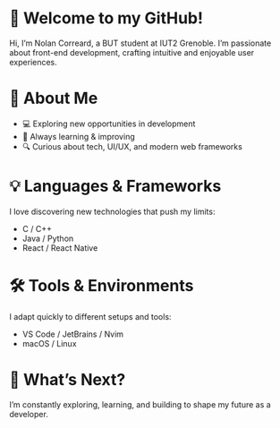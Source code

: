 # 👋 Welcome to my GitHub!

Hi, I’m Nolan Correard, a BUT student at IUT2 Grenoble.
I’m passionate about front-end development, crafting intuitive and enjoyable user experiences.

# 🚀 About Me
* 💻 Exploring new opportunities in development
* 🎯 Always learning & improving
* 🔍 Curious about tech, UI/UX, and modern web frameworks

# 💡 Languages & Frameworks

I love discovering new technologies that push my limits:
* C / C++
* Java / Python
* React / React Native

# 🛠️ Tools & Environments

I adapt quickly to different setups and tools:
* VS Code / JetBrains / Nvim
* macOS / Linux

# 📌 What’s Next?

I’m constantly exploring, learning, and building to shape my future as a developer.
